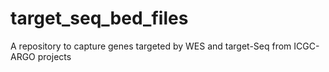 # target_seq_bed_files
A repository to capture genes targeted by WES and target-Seq from ICGC-ARGO projects
